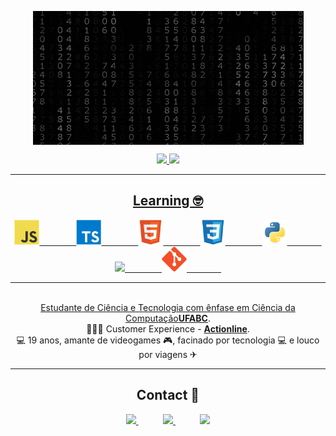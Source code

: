 <div align="center">

<p align="center">
  <img align="center"src="https://github.com/rodrigomathes/rodrigomathes/blob/main/gif%20github%20welcome%20(1).gif">
</p>

<div align="center">
  <a href="https://github.com/rodrigomathes">
  <img height="180em" src="https://github-readme-stats.vercel.app/api?username=rodrigomathes&show_icons=true&theme=cobalt&include_all_commits=true&count_private=true"/>
  <img height="180em" src="https://github-readme-stats.vercel.app/api/top-langs/?username=rodrigomathes&layout=compact&langs_count=7&theme=cobalt"/>
</div>
  
---
## Learning 🤓
  
<p align="center">
    <img height="40" src="https://raw.githubusercontent.com/devicons/devicon/master/icons/javascript/javascript-original.svg">
    &nbsp;&nbsp;&nbsp;&nbsp;&nbsp;&nbsp;&nbsp;&nbsp;&nbsp;&nbsp;&nbsp;&nbsp;&nbsp;
    <img height="40" src="https://raw.githubusercontent.com/devicons/devicon/master/icons/typescript/typescript-plain.svg">
    &nbsp;&nbsp;&nbsp;&nbsp;&nbsp;&nbsp;&nbsp;&nbsp;&nbsp;&nbsp;&nbsp;&nbsp;&nbsp;
    <img height="40" src="https://raw.githubusercontent.com/devicons/devicon/master/icons/html5/html5-original.svg">
    &nbsp;&nbsp;&nbsp;&nbsp;&nbsp;&nbsp;&nbsp;&nbsp;&nbsp;&nbsp;&nbsp;&nbsp;&nbsp;
    <img height="40" src="https://raw.githubusercontent.com/devicons/devicon/master/icons/css3/css3-original.svg">
    &nbsp;&nbsp;&nbsp;&nbsp;&nbsp;&nbsp;&nbsp;&nbsp;&nbsp;&nbsp;&nbsp;&nbsp;&nbsp;
    <img height="40" src="https://raw.githubusercontent.com/devicons/devicon/master/icons/python/python-original.svg">
    &nbsp;&nbsp;&nbsp;&nbsp;&nbsp;&nbsp;&nbsp;&nbsp;&nbsp;&nbsp;&nbsp;&nbsp;&nbsp;
    <img height="40" src="https://cdn.jsdelivr.net/gh/devicons/devicon/icons/java/java-original-wordmark.svg"">
    &nbsp;&nbsp;&nbsp;&nbsp;&nbsp;&nbsp;&nbsp;&nbsp;&nbsp;&nbsp;&nbsp;&nbsp;&nbsp;
    <img height="40" src="https://raw.githubusercontent.com/devicons/devicon/master/icons/git/git-original.svg">
    &nbsp;&nbsp;&nbsp;&nbsp;&nbsp;&nbsp;&nbsp;&nbsp;&nbsp;&nbsp;&nbsp;&nbsp;&nbsp;
</p>

---                                                                                                               
                                                                                                               
<p align="center">
  <br> Estudante de Ciência e Tecnologia com ênfase em Ciência da Computação<a href="https://www.ufabc.edu.br/"><b>UFABC</b></a>.</br>
  👩🏻‍💻 Customer Experience - <a href="https://actionline.com.br/"><b>Actionline</b></a>.
  <br>
  💻 19 anos, amante de videogames 🎮, facinado por tecnologia 💻 e louco por viagens ✈
  <br>
  </em>
</p>                                                                                                            

---                                                                                                                                                                                                                                                                             
                                                                                                               
## Contact :iphone:

                                                                    
                                                                   
<p align="center">
    <a href="https://github.com/rodrigomathes/">
        <img  src="https://img.shields.io/badge/github-%23100000.svg?&style=for-the-badge&logo=github&logoColor=white&link=mailto:https://github.com/sarafelix25">
    </a>
    &nbsp;&nbsp;&nbsp;&nbsp;&nbsp;&nbsp;&nbsp;&nbsp;&nbsp;
    <a href="mailto:r.mathes.rodrigues@gmail.com">
        <img src="https://img.shields.io/badge/gmail-D14836?&style=for-the-badge&logo=gmail&logoColor=white&link=mailto:sarabfelix1@gmail.com">
    </a>
    &nbsp;&nbsp;&nbsp;&nbsp;&nbsp;&nbsp;&nbsp;&nbsp;&nbsp;
    <a href="https://www.linkedin.com/in/rodrigo-mathes-rodrigues/">
        <img src="https://img.shields.io/badge/linkedin-%230077B5.svg?&style=for-the-badge&logo=linkedin&logoColor=white&link=mailto:https://www.linkedin.com/in/sarabfelix/">
    </a>
</p>
                                                                                                                 
</div align="center">                                                                                                               
